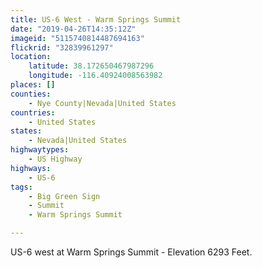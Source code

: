 ```yaml
---
title: US-6 West - Warm Springs Summit
date: "2019-04-26T14:35:12Z"
imageid: "5115740814487694163"
flickrid: "32839961297"
location:
    latitude: 38.172650467987296
    longitude: -116.40924008563982
places: []
counties:
    - Nye County|Nevada|United States
countries:
    - United States
states:
    - Nevada|United States
highwaytypes:
    - US Highway
highways:
    - US-6
tags:
    - Big Green Sign
    - Summit
    - Warm Springs Summit

---
```

US-6 west at Warm Springs Summit - Elevation 6293 Feet.